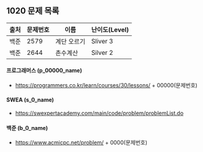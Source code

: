 ## 1020 문제 목록




| 출처 | 문제번호 | 이름        | 난이도(Level) |
| ---- | -------- | ----------- | ------------- |
| 백준 | 2579     | 계단 오르기 | Sliver 3      |
| 백준 | 2644     | 촌수계산    | Silver 2      |



#### 프로그래머스 (p_00000_name)

- https://programmers.co.kr/learn/courses/30/lessons/ + 00000(문제번호)

#### SWEA (s_0_name)

- https://swexpertacademy.com/main/code/problem/problemList.do

#### 백준 (b_0_name)

- https://www.acmicpc.net/problem/ + 0000(문제번호)

